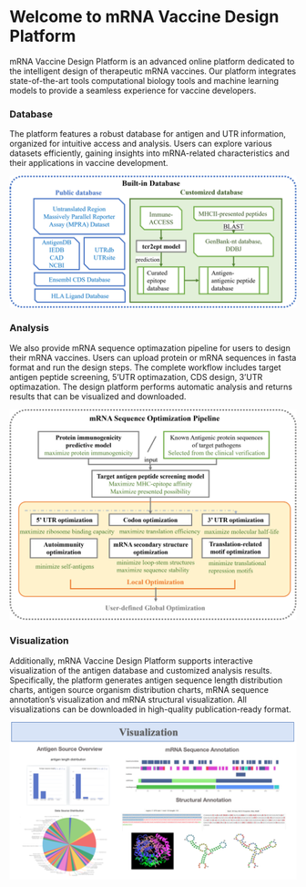 # Welcome to mRNA Vaccine Design Platform

mRNA Vaccine Design Platform is an advanced online platform dedicated to the intelligent design of therapeutic mRNA vaccines. Our platform integrates state-of-the-art tools computational biology tools and machine learning models to provide a seamless experience for vaccine developers.

### Database

The platform features a robust database for antigen and UTR information, organized for intuitive access and analysis. Users can explore various datasets efficiently, gaining insights into mRNA-related characteristics and their applications in vaccine development.

![image info](../png/homepage_database_no_margin.png)

### Analysis 

We also provide mRNA sequence optimazation pipeline for users to design their mRNA vaccines. Users can upload protein or mRNA sequences in fasta format and run the design steps. The complete workflow includes target antigen peptide screening, 5’UTR optimazation, CDS design, 3’UTR optimazation. The design platform performs automatic analysis and returns results that can be visualized and downloaded.

![image info](../png/homepage_analysis_no_margin.png)

### Visualization 

Additionally, mRNA Vaccine Design Platform supports interactive visualization of the antigen database and customized analysis results. Specifically, the platform generates antigen sequence length distribution charts, antigen source organism distribution charts, mRNA sequence annotation’s visualization and mRNA structural visualization. All visualizations can be downloaded in high-quality publication-ready format.

![image info](../png/homepage_visualization_no_margin.png)